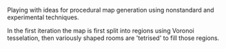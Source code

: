 Playing with ideas for procedural map generation using nonstandard and experimental techniques.

In the first iteration the map is first split into regions using Voronoi tesselation, then variously shaped rooms are 'tetrised' to fill those regions.